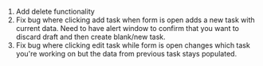 1. Add delete functionality
2. Fix bug where clicking add task when form is open adds a new task with current data. Need to have alert window to confirm that you want to discard draft and then create blank/new task.
3. Fix bug where clicking edit task while form is open changes which task you're working on but the data from previous task stays populated.